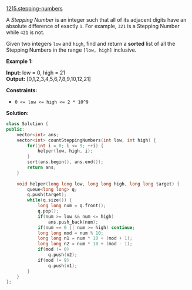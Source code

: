 [1215.stepping-numbers](https://leetcode.com/problems/stepping-numbers/)  

A _Stepping Number_ is an integer such that all of its adjacent digits have an absolute difference of exactly `1`. For example, `321` is a Stepping Number while `421` is not.

Given two integers `low` and `high`, find and return a **sorted** list of all the Stepping Numbers in the range `[low, high]` inclusive.

**Example 1:**

**Input:** low = 0, high = 21  
**Output:** \[0,1,2,3,4,5,6,7,8,9,10,12,21\]  

**Constraints:**

*   `0 <= low <= high <= 2 * 10^9`  



**Solution:**  

```cpp
class Solution {
public:
    vector<int> ans;
    vector<int> countSteppingNumbers(int low, int high) {
        for(int i = 0; i <= 9; ++i) {
            helper(low, high, i);
        }
        sort(ans.begin(), ans.end());
        return ans;
    }
    
    void helper(long long low, long long high, long long target) {
        queue<long long> q;
        q.push(target);
        while(q.size()) {
            long long num = q.front();
            q.pop();
            if(num >= low && num <= high)
                ans.push_back(num);
            if(num == 0 || num >= high) continue;
            long long mod = num % 10;
            long long n1 = num * 10 + (mod + 1);
            long long n2 = num * 10 + (mod - 1);
            if(mod != 0) 
                q.push(n2);
            if(mod != 9)
                q.push(n1);
        }
    }
};
```
      